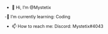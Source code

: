 - 👋 Hi, I’m @Mystetix

 -🌱 I’m currently learning: Coding
- 📫 How to reach me: Discord: Mystetix#4043

<!---
Mystetix/Mystetix is a ✨ special ✨ repository because its `README.md` (this file) appears on your GitHub profile.
You can click the Preview link to take a look at your changes.
--->

